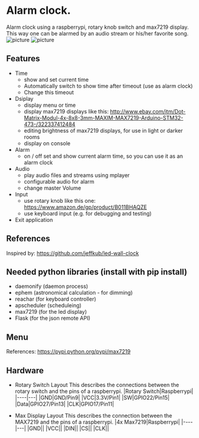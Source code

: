# Alarm clock. #
Alarm clock using a raspberrypi, rotary knob switch and max7219 display. This way one can be alarmed by an audio stream or his/her favorite song.
![picture](https://user-images.githubusercontent.com/5774591/27263071-374e7136-5463-11e7-8708-2a9dcbfae9c8.jpg)
![picture](https://user-images.githubusercontent.com/5774591/27263072-37634200-5463-11e7-9252-192b698a5c82.jpg)


## Features ##
- Time
  - show and set current time
  - Automatically switch to show time after timeout (use as alarm clock)
  - Change this timeout
- Dsiplay
  - display menu or time
  - display max7219 displays like this: http://www.ebay.com/itm/Dot-Matrix-Modul-4x-8x8-3mm-MAXIM-MAX7219-Arduino-STM32-473-/322337412484
  - editing brightness of max7219 displays, for use in light or darker rooms
  - display on console
- Alarm 
  - on / off set and show current alarm time, so you can use it as an alarm clock
- Audio
  - play audio files and streams using mplayer
  - configurable audio for alarm 
  - change master Volume
- Input
  - use rotary knob like this one: https://www.amazon.de/gp/product/B011BHAQZE
  - use keyboard input (e.g. for debugging and testing)
- Exit application


## References ##
Inspired by: https://github.com/jeffkub/led-wall-clock

## Needed python libraries (install with pip install) ##
- daemonify (daemon process)
- ephem (astronomical calculation - for dimming)
- reachar (for keyboard controller)
- apscheduler (scheduleing)
- max7219 (for the led display)
- Flask (for the json remote API)

## Menu ##
References:
https://pypi.python.org/pypi/max7219

## Hardware ##
- Rotary Switch Layout
This describes the connections between the rotary switch and the pins of a raspberrypi.
|Rotary Switch|Raspberrypi|
|----|---|
|GND|GND/Pin9|
|VCC|3.3V/Pin1|
|SW|GPIO22/Pin15|
|Data|GPIO27/Pin13|
|CLK|GPIO17/Pin11|

- Max Display Layout
This describes the connection between the MAX7219 and the pins of a raspberrypi.
|4x Max7219|Raspberrypi|
|----|---|
|GND||
|VCC||
|DIN||
|CS||
|CLK||

